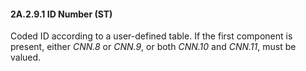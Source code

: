 #### 2A.2.9.1 ID Number (ST)

Coded ID according to a user-defined table. If the first component is present, either _CNN.8_ or _CNN.9_, or both _CNN.10_ and _CNN.11_, must be valued.
